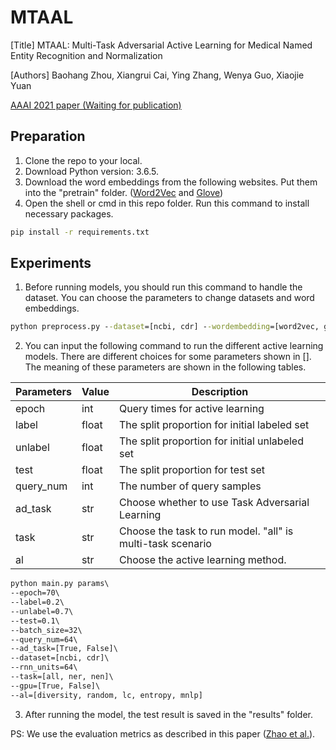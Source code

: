 # MTAAL
[Title] MTAAL: Multi-Task Adversarial Active Learning for Medical Named Entity Recognition and Normalization

[Authors] Baohang Zhou, Xiangrui Cai, Ying Zhang, Wenya Guo, Xiaojie Yuan

[AAAI 2021 paper (Waiting for publication)]()

## Preparation
1. Clone the repo to your local.
2. Download Python version: 3.6.5.
3. Download the word embeddings from the following websites. Put them into the "pretrain" folder. ([Word2Vec](https://drive.google.com/file/d/0B7XkCwpI5KDYNlNUTTlSS21pQmM/edit?usp=sharing) and [Glove]())
4. Open the shell or cmd in this repo folder. Run this command to install necessary packages.
```cmd
pip install -r requirements.txt
```

## Experiments
1. Before running models, you should run this command to handle the dataset. You can choose the parameters to change datasets and word embeddings.
```cmd
python preprocess.py --dataset=[ncbi, cdr] --wordembedding=[word2vec, glove]
```
2. You can input the following command to run the different active learning models. There are different choices for some parameters shown in []. The meaning of these parameters are shown in the following tables.

|  Parameters | Value | Description|
|  ----  | ----  | ---- |
| epoch | int | Query times for active learning |
| label | float | The split proportion for initial labeled set |
| unlabel | float | The split proportion for initial unlabeled set |
| test | float | The split proportion for test set |
| query_num | int | The number of query samples |
| ad_task | str | Choose whether to use Task Adversarial Learning |
| task | str | Choose the task to run model. "all" is multi-task scenario |
| al | str | Choose the active learning method. |

```cmd
python main.py params\
--epoch=70\
--label=0.2\
--unlabel=0.7\
--test=0.1\
--batch_size=32\
--query_num=64\
--ad_task=[True, False]\
--dataset=[ncbi, cdr]\
--rnn_units=64\
--task=[all, ner, nen]\
--gpu=[True, False]\
--al=[diversity, random, lc, entropy, mnlp]
```
3. After running the model, the test result is saved in the "results" folder.

PS: We use the evaluation metrics as described in this paper ([Zhao et al.](https://doi.org/10.1609/aaai.v33i01.3301817)).